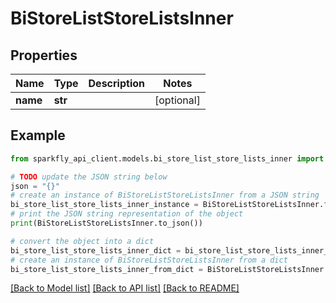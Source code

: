 # BiStoreListStoreListsInner


## Properties

Name | Type | Description | Notes
------------ | ------------- | ------------- | -------------
**name** | **str** |  | [optional] 

## Example

```python
from sparkfly_api_client.models.bi_store_list_store_lists_inner import BiStoreListStoreListsInner

# TODO update the JSON string below
json = "{}"
# create an instance of BiStoreListStoreListsInner from a JSON string
bi_store_list_store_lists_inner_instance = BiStoreListStoreListsInner.from_json(json)
# print the JSON string representation of the object
print(BiStoreListStoreListsInner.to_json())

# convert the object into a dict
bi_store_list_store_lists_inner_dict = bi_store_list_store_lists_inner_instance.to_dict()
# create an instance of BiStoreListStoreListsInner from a dict
bi_store_list_store_lists_inner_from_dict = BiStoreListStoreListsInner.from_dict(bi_store_list_store_lists_inner_dict)
```
[[Back to Model list]](../README.md#documentation-for-models) [[Back to API list]](../README.md#documentation-for-api-endpoints) [[Back to README]](../README.md)


